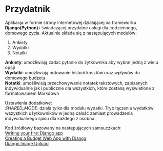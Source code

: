 # Przydatnik

Aplikacja w formie strony internetowej działającej na frameworku **Django(Python)** i świadczącej przydatne usługi dla codziennego, domowego życia.
Aktualnie składa się z następujących modułów:

1. Ankiety
2. Wydatki
3. Notatki

**Ankiety**: umożliwiają zadać pytanie do żytkownika aby wybrał jedną z wielu opcji  
**Wydatki**: umożliwiają notowanie historii kosztów oraz wpływów do domowego budżetu  
**Notatki**: umożliwiają przechowywanie notatek tekstowych, zapisanych indywidualnie jak i publicznie dla wszystkich, które zostaną wyświetlone z formatowaniem Markdown  
  
Ustawienia dodatkowe:  
*SHARED_MODE*: działa tylko dla modułu wydatki. Tryb łączenia wydatków wszystkich użytkowników w jedną całość zamiast prowadzenia indywidualnego spisu dla każdego z osobna
  
Kod źródłowy bazowany na następujących samouczkach:  
[Writing your first Django app](https://docs.djangoproject.com/en/4.1/intro/tutorial01)  
[Creating a Budget Web App with Django](https://kristian-roopnarine.medium.com/creating-a-budget-web-app-with-django-655369b6d43c)  
[Django Image Upload](https://www.javatpoint.com/django-image-upload)